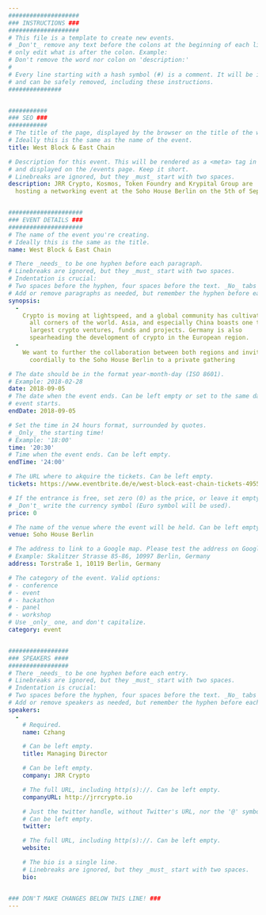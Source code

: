 ```yaml
---
####################
### INSTRUCTIONS ###
####################
# This file is a template to create new events.
# _Don't_ remove any text before the colons at the beginning of each line,
# only edit what is after the colon. Example:
# Don't remove the word nor colon on 'description:'
#
# Every line starting with a hash symbol (#) is a comment. It will be ignored
# and can be safely removed, including these instructions.
###############


###########
### SEO ###
###########
# The title of the page, displayed by the browser on the title of the window.
# Ideally this is the same as the name of the event.
title: West Block & East Chain

# Description for this event. This will be rendered as a <meta> tag in the HTML,
# and displayed on the /events page. Keep it short.
# Linebreaks are ignored, but they _must_ start with two spaces.
description: JRR Crypto, Kosmos, Token Foundry and Krypital Group are
  hosting a networking event at the Soho House Berlin on the 5th of September.


#####################
### EVENT DETAILS ###
#####################
# The name of the event you're creating.
# Ideally this is the same as the title.
name: West Block & East Chain

# There _needs_ to be one hyphen before each paragraph.
# Linebreaks are ignored, but they _must_ start with two spaces.
# Indentation is crucial:
# Two spaces before the hyphen, four spaces before the text. _No_ tabs allowed.
# Add or remove paragraphs as needed, but remember the hyphen before each entry.
synopsis:
  -
    Crypto is moving at lightspeed, and a global community has cultivated in
      all corners of the world. Asia, and especially China boasts one the
      largest crypto ventures, funds and projects. Germany is also
      spearheading the development of crypto in the European region.
  -
    We want to further the collaboration between both regions and invite you
      coordially to the Soho House Berlin to a private gathering

# The date should be in the format year-month-day (ISO 8601).
# Example: 2018-02-28
date: 2018-09-05
# The date when the event ends. Can be left empty or set to the same day the
# event starts.
endDate: 2018-09-05

# Set the time in 24 hours format, surrounded by quotes.
# _Only_ the starting time!
# Example: '18:00'
time: '20:30'
# Time when the event ends. Can be left empty.
endTime: '24:00'

# The URL where to akquire the tickets. Can be left empty.
tickets: https://www.eventbrite.de/e/west-block-east-chain-tickets-49554493825

# If the entrance is free, set zero (0) as the price, or leave it empty.
# _Don't_ write the currency symbol (Euro symbol will be used).
price: 0

# The name of the venue where the event will be held. Can be left empty.
venue: Soho House Berlin

# The address to link to a Google map. Please test the address on Google Maps.
# Example: Skalitzer Strasse 85-86, 10997 Berlin, Germany
address: Torstraße 1, 10119 Berlin, Germany

# The category of the event. Valid options:
# - conference
# - event
# - hackathon
# - panel
# - workshop
# Use _only_ one, and don't capitalize.
category: event


#################
### SPEAKERS ####
#################
# There _needs_ to be one hyphen before each entry.
# Linebreaks are ignored, but they _must_ start with two spaces.
# Indentation is crucial:
# Two spaces before the hyphen, four spaces before the text. _No_ tabs allowed.
# Add or remove speakers as needed, but remember the hyphen before each entry.
speakers:
  -
    # Required.
    name: Czhang

    # Can be left empty.
    title: Managing Director

    # Can be left empty.
    company: JRR Crypto

    # The full URL, including http(s)://. Can be left empty.
    companyURL: http://jrrcrypto.io

    # Just the twitter handle, without Twitter's URL, nor the '@' symbol.
    # Can be left empty.
    twitter: 

    # The full URL, including http(s)://. Can be left empty.
    website: 

    # The bio is a single line.
    # Linebreaks are ignored, but they _must_ start with two spaces.
    bio: 


### DON'T MAKE CHANGES BELOW THIS LINE! ###
---
```

<!-- ### DON'T MAKE CHANGES BELOW THIS LINE! ### -->

<Event-Content/>
